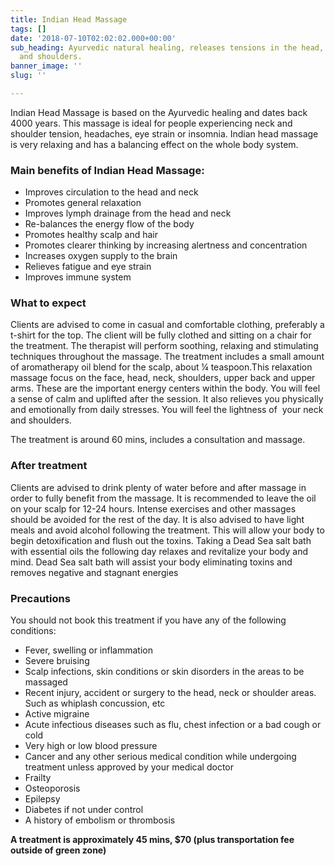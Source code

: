 ```yaml
---
title: Indian Head Massage
tags: []
date: '2018-07-10T02:02:02.000+00:00'
sub_heading: Ayurvedic natural healing, releases tensions in the head, neck, face
  and shoulders.
banner_image: ''
slug: ''

---
```

Indian Head Massage is based on the Ayurvedic healing and dates back 4000 years. This massage is ideal for people experiencing neck and shoulder tension, headaches, eye strain or insomnia. Indian head massage is very relaxing and has a balancing effect on the whole body system.

### Main benefits of Indian Head Massage:

* Improves circulation to the head and neck
* Promotes general relaxation
* Improves lymph drainage from the head and neck
* Re-balances the energy flow of the body
* Promotes healthy scalp and hair
* Promotes clearer thinking by increasing alertness and concentration
* Increases oxygen supply to the brain
* Relieves fatigue and eye strain
* Improves immune system

### What to expect

Clients are advised to come in casual and comfortable clothing, preferably a t-shirt for the top. The client will be fully clothed and sitting on a chair for the treatment. The therapist will perform soothing, relaxing and stimulating techniques throughout the massage. The treatment includes a small amount of aromatherapy oil blend for the scalp, about ¼ teaspoon.This relaxation massage focus on the face, head, neck, shoulders, upper back and upper arms. These are the important energy centers within the body. You will feel a sense of calm and uplifted after the session. It also relieves you physically and emotionally from daily stresses. You will feel the lightness of  your neck and shoulders.

The treatment is around 60 mins, includes a consultation and massage.

### After treatment

Clients are advised to drink plenty of water before and after massage in order to fully benefit from the massage. It is recommended to leave the oil on your scalp for 12-24 hours. Intense exercises and other massages should be avoided for the rest of the day. It is also advised to have light meals and avoid alcohol following the treatment. This will allow your body to begin detoxification and flush out the toxins. Taking a Dead Sea salt bath with essential oils the following day relaxes and revitalize your body and mind. Dead Sea salt bath will assist your body eliminating toxins and removes negative and stagnant energies

### Precautions

You should not book this treatment if you have any of the following conditions:

* Fever, swelling or inflammation
* Severe bruising
* Scalp infections, skin conditions or skin disorders in the areas to be massaged
* Recent injury, accident or surgery to the head, neck or shoulder areas. Such as whiplash concussion, etc
* Active migraine
* Acute infectious diseases such as flu, chest infection or a bad cough or cold
* Very high or low blood pressure
* Cancer and any other serious medical condition while undergoing treatment unless approved by your medical doctor
* Frailty
* Osteoporosis
* Epilepsy
* Diabetes if not under control
* A history of embolism or thrombosis

**A treatment is approximately 45 mins,  $70 (plus transportation fee outside of green zone)**